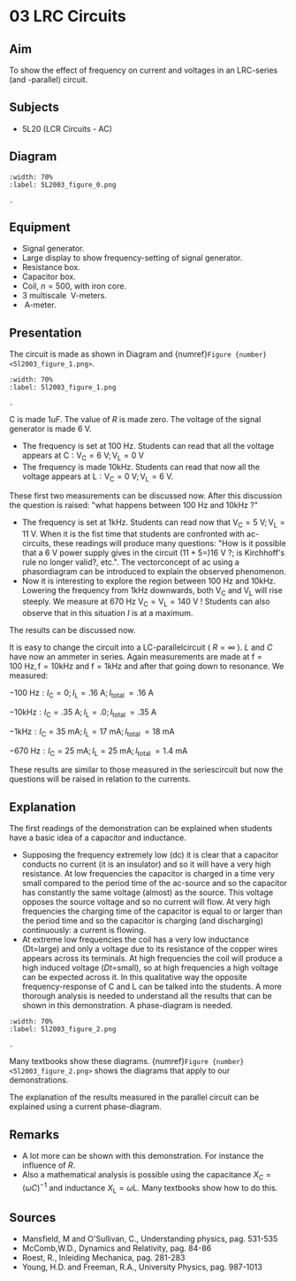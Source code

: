 # 03 LRC Circuits 
    
  
## Aim   
 To show the effect of frequency on current and voltages in an LRC-series (and -parallel) circuit.    
  
## Subjects   
* 5L20 (LCR Circuits - AC)   

## Diagram
   
```{figure} figures/figure_0.png  
:width: 70%  
:label: 5L2003_figure_0.png  

. 
```

## Equipment
 *  Signal generator. 
 *  Large display to show frequency-setting of signal generator. 
 *  Resistance box. 
 *  Capacitor box. 
 *  Coil, $n=500$, with iron core. 
 *  3 multiscale $\mathrm{~V}$-meters. 
 *  $\mathrm{~A}$-meter.
     
  
## Presentation   
 The circuit is made as shown in Diagram and {numref}`Figure {number} <5l2003_figure_1.png>`.      
```{figure} figures/figure_1.png  
:width: 70%  
:label: 5l2003_figure_1.png  

. 
```
C is made $1 u F$. The value of $R$ is made zero. The voltage of the signal generator is made $6 \mathrm{~V}$.

- The frequency is set at $100 \mathrm{~Hz}$. Students can read that all the voltage appears at $\mathrm{C}: \mathrm{V}_{\mathrm{C}}=6 \mathrm{~V} ; \mathrm{V}_{\mathrm{L}}=0 \mathrm{~V}$
- The frequency is made $10 \mathrm{kHz}$. Students can read that now all the voltage appears at $\mathrm{L}: \mathrm{V}_{\mathrm{C}}=0 \mathrm{~V} ; \mathrm{V}_{\mathrm{L}}=6 \mathrm{~V}$.

These first two measurements can be discussed now. After this discussion the question is raised: "what happens between $100 \mathrm{~Hz}$ and $10 \mathrm{kHz}$ ?"

- The frequency is set at $1 \mathrm{kHz}$. Students can read now that $\mathrm{V}_{\mathrm{C}}=5 \mathrm{~V} ; \mathrm{V}_{\mathrm{L}}=11 \mathrm{~V}$. When it is the fist time that students are confronted with ac-circuits, these readings will produce many questions: "How is it possible that a $6 \mathrm{~V}$ power supply gives in the circuit $(11+5=) 16 \mathrm{~V}$ ?; is Kirchhoff's rule no longer valid?, etc.". The vectorconcept of ac using a phasordiagram can be introduced to explain the observed phenomenon.
- Now it is interesting to explore the region between $100 \mathrm{~Hz}$ and $10 \mathrm{kHz}$. Lowering the frequency from $1 \mathrm{kHz}$ downwards, both $\mathrm{V}_{\mathrm{C}}$ and $\mathrm{V}_{\mathrm{L}}$ will rise steeply. We measure at $670 \mathrm{~Hz} \mathrm{~V}_{\mathrm{C}}=\mathrm{V}_{\mathrm{L}}=140 \mathrm{~V}$ ! Students can also observe that in this situation $I$ is at a maximum.

The results can be discussed now.

It is easy to change the circuit into a LC-parallelcircuit ( $R=\infty$ ). $L$ and $C$ have now an ammeter in series. Again measurements are made at $\mathrm{f}=100 \mathrm{~Hz}, \mathrm{f}=10 \mathrm{kHz}$ and $\mathrm{f}=1 \mathrm{kHz}$ and after that going down to resonance. We measured:

$-100 \mathrm{~Hz}: I_{\mathrm{C}}=0 ; I_{\mathrm{L}}=.16 \mathrm{~A} ; I_{\text {total }}=.16 \mathrm{~A}$

$-10 \mathrm{kHz}: I_{\mathrm{C}}=.35 \mathrm{~A} ; I_{\mathrm{L}}=.0 ; I_{\text {total }}=.35 \mathrm{~A}$

$-1 \mathrm{kHz}: I_{\mathrm{C}}=35 \mathrm{~mA} ; I_{\mathrm{L}}=17 \mathrm{~mA} ; I_{\text {total }}=18 \mathrm{~mA}$

$-670 \mathrm{~Hz}: I_{\mathrm{C}}=25 \mathrm{~mA} ; I_{\mathrm{L}}=25 \mathrm{~mA} ; I_{\text {total }}=1.4 \mathrm{~mA}$

These results are similar to those measured in the seriescircuit but now the questions will be raised in relation to the currents.

    
  
## Explanation   
 The first readings of the demonstration can be explained when students have a basic idea of a capacitor and inductance.  
 *  Supposing the frequency extremely low (dc) it is clear that a capacitor conducts no current (it is an insulator) and so it will have a very high resistance. At low frequencies the capacitor is charged in a time very small compared to the period time of the ac-source and so the capacitor has constantly the same voltage (almost) as the source. This voltage opposes the source voltage and so no current will flow. At very high frequencies the charging time of the capacitor is equal to or larger than the period time and so the capacitor is charging (and discharging) continuously: a current is flowing. 
 *  At extreme low frequencies the coil has a very low inductance (Dt=large) and only a voltage due to its resistance of the copper wires appears across its terminals. At high frequencies the coil will produce a high induced voltage ($Dt$=small), so at high frequencies a high voltage can be expected across it. In this qualitative way the opposite frequency-response of C and L can be talked into the students. A more thorough analysis is needed to understand all the results that can be shown in this demonstration. A phase-diagram is needed.  
    
```{figure} figures/figure_2.png  
:width: 70%  
:label: 5l2003_figure_2.png  

. 
```
Many textbooks show these diagrams. {numref}`Figure {number} <5l2003_figure_2.png>` shows the diagrams that apply to our demonstrations.

The explanation of the results measured in the parallel circuit can be explained using a current phase-diagram.  
  
## Remarks   
- A lot more can be shown with this demonstration. For instance the influence of $R$.
- Also a mathematical analysis is possible using the capacitance $X_{C}=(\omega C)^{-1}$ and inductance $X_{\mathrm{L}}=\omega \mathrm{L}$. Many textbooks show how to do this.   
  
## Sources
 *  Mansfield, M and O'Sullivan, C., Understanding physics, pag. 531-535 
 *  McComb,W.D., Dynamics and Relativity, pag. 84-86 
 *  Roest, R., Inleiding Mechanica, pag. 281-283 
 *  Young, H.D. and Freeman, R.A., University Physics, pag. 987-1013
  